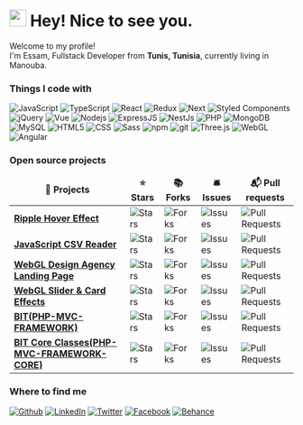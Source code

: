 <h1><img src="https://emojis.slackmojis.com/emojis/images/1531849430/4246/blob-sunglasses.gif?1531849430" width="30"/> Hey! Nice to see you.</h1>

<p>Welcome to my profile! </br> I'm Essam, Fullstack Developer  from <b>Tunis, Tunisia</b>, currently living in Manouba.</p>
<h3>Things I code with</h3>
<p>
  <!--
    <img alt="Webpack" src="https://img.shields.io/badge/-Webpack-8DD6F9?style=flat-square&logo=webpack&logoColor=white" />
    <img alt="Docker" src="https://img.shields.io/badge/-Docker-46a2f1?style=flat-square&logo=docker&logoColor=white" />
    <img alt="Google Cloud Platform" src="https://img.shields.io/badge/-Google_Cloud_Platform-1a73e8?style=flat-square&logo=google-cloud&logoColor=white" />
    <img alt="Brave browser" src="https://img.shields.io/badge/-Brave_Browser-FB542B?style=flat-square&logo=brave&logoColor=white" />
    <img alt="Rollup" src="https://img.shields.io/badge/-Rollup-EC4A3F?style=flat-square&logo=rollup.js&logoColor=white" />
    <img alt="d3js" src="https://img.shields.io/badge/-D3.js-F9A03C?style=flat-square&logo=d3.js&logoColor=white" />
    <img alt="Prettier" src="https://img.shields.io/badge/-Prettier-F7B93E?style=flat-square&logo=prettier&logoColor=white" />
    <img alt="Insomnia" src="https://img.shields.io/badge/-Insomnia-5849BE?style=flat-square&logo=insomnia&logoColor=white" />
    <img alt="Apollo" src="https://img.shields.io/badge/-Apollo%20GraphQL-311C87?style=flat-square&logo=apollo-graphql&logoColor=white" />
    <img alt="Heroku" src="https://img.shields.io/badge/-Heroku-430098?style=flat-square&logo=heroku&logoColor=white" />
    <img alt="ReactiveX" src="https://img.shields.io/badge/-RxJs-B7178C?style=flat-square&logo=reactivex&logoColor=white" />
    <img alt="Nuxt" src="https://img.shields.io/badge/-Nuxt-41B883?style=flat-square&logo=Nuxt.js&logoColor=white" /> 
    <img alt="github actions" src="https://img.shields.io/badge/-Github_Actions-2088FF?style=flat-square&logo=github-actions&logoColor=white" />
    <img alt="GraphQL" src="https://img.shields.io/badge/-GraphQL-E10098?style=flat-square&logo=graphql&logoColor=white" />
    <img alt="brain.js" src="https://img.shields.io/badge/Machine_Learning-brain.js-yellow?style=flat-square&logoColor=white" />
  -->

  <img alt="JavaScript" src="https://img.shields.io/badge/-Javascript-yellow?style=flat-square&logo=javaScript&logoColor=white" />
  <img alt="TypeScript" src="https://img.shields.io/badge/-TypeScript-007ACC?style=flat-square&logo=typescript&logoColor=white" />
  <img alt="React" src="https://img.shields.io/badge/-React-45b8d8?style=flat-square&logo=react&logoColor=white" />
  <img alt="Redux" src="https://img.shields.io/badge/-Redux-764ABC?style=flat-square&logo=Redux&logoColor=white" />
  <img alt="Next" src="https://img.shields.io/badge/-Next-000000?style=flat-square&logo=Next.js&logoColor=white" />
  <img alt="Styled Components" src="https://img.shields.io/badge/-Styled_Components-db7092?style=flat-square&logo=styled-components&logoColor=white" />
  <img alt="jQuery" src="https://img.shields.io/badge/-jQuery-0868AC?style=flat-square&logo=jquery&logoColor=white" />
  <img alt="Vue" src="https://img.shields.io/badge/-Vue-41B883?style=flat-square&logo=vue.js&logoColor=white" />

  <img alt="Nodejs" src="https://img.shields.io/badge/-NodeJS-43853d?style=flat-square&logo=Node.js&logoColor=white" />
  <img alt="ExpressJS" src="https://img.shields.io/badge/-ExpressJS-3a8338?style=flat-square&logo=Express&logoColor=white" />
  <img alt="NestJs" src="https://img.shields.io/badge/-NestJs-ea2845?style=flat-square&logo=nestjs&logoColor=white" /> 
  <img alt="PHP" src="https://img.shields.io/badge/-PHP-8993be?style=flat-square&logo=PHP&logoColor=white" />
  <img alt="MongoDB" src="https://img.shields.io/badge/-MongoDB-13aa52?style=flat-square&logo=mongodb&logoColor=white" />
  <img alt="MySQL" src="https://img.shields.io/badge/-MySQL-00758F?style=flat-square&logo=MySQL&logoColor=white" />

  <img alt="HTML5" src="https://img.shields.io/badge/-HTML5-E34F26?style=flat-square&logo=html5&logoColor=white" />
  <img alt="CSS" src="https://img.shields.io/badge/-CSS5-FFA500?style=flat-square&logo=CSS3&logoColor=white" />
  <img alt="Sass" src="https://img.shields.io/badge/-Sass-CC6699?style=flat-square&logo=sass&logoColor=white" />

  <img alt="npm" src="https://img.shields.io/badge/-NPM-CB3837?style=flat-square&logo=npm&logoColor=white" />
  <img alt="git" src="https://img.shields.io/badge/-Git-F05032?style=flat-square&logo=git&logoColor=white" />
  <img alt="Three.js" src="https://img.shields.io/badge/-Three.js-white?style=flat-square&logo=Three.js&logoColor=black" />
  <img alt="WebGL" src="https://img.shields.io/badge/-WebGL-ba893b?style=flat-square&logo=WebGL&logoColor=white" />
  <img alt="Angular" src="https://img.shields.io/badge/-Angular-DD0031?style=flat-square&logo=angular&logoColor=white" />
</p>
<h3>Open source projects</h3>
<table>
  <thead align="center">
    <tr border: none;>
      <td><b>🎁 Projects</b></td>
      <td><b>⭐ Stars</b></td>
      <td><b>📚 Forks</b></td>
      <td><b>🛎 Issues</b></td>
      <td><b>📬 Pull requests</b></td>
    </tr>
  </thead>
  <tbody>
    <tr>
      <td><a href="https://github.com/SaboSuke/ripple-hover-effect"><b>Ripple Hover Effect</b></a></td>
      <td><img alt="Stars" src="https://img.shields.io/badge/Stars-11-blue?style=flat-square&labelColor=343b41"/></td>
      <td><img alt="Forks" src="https://img.shields.io/badge/Forks-0-blue?style=flat-square&labelColor=343b41"/></td>
      <td><img alt="Issues" src="https://img.shields.io/badge/Issues-0-blue?style=flat-square&labelColor=343b41"/></td>
      <td><img alt="Pull Requests" src="https://img.shields.io/badge/Pull Requests-0-blue?style=flat-square&labelColor=343b41"/></td>
    </tr>
    <tr>
      <td><a href="https://github.com/SaboSuke/simple-csv-processor"><b>JavaScript CSV Reader</b></a></td>
      <td><img alt="Stars" src="https://img.shields.io/badge/Stars-1-blue?style=flat-square&labelColor=343b41"/></td>
      <td><img alt="Forks" src="https://img.shields.io/badge/Forks-0-blue?style=flat-square&labelColor=343b41"/></td>
      <td><img alt="Issues" src="https://img.shields.io/badge/Issues-0-blue?style=flat-square&labelColor=343b41"/></td>
      <td><img alt="Pull Requests" src="https://img.shields.io/badge/Pull Requests-0-blue?style=flat-square&labelColor=343b41"/></td>
    </tr>
    <tr>
      <td><a href="https://github.com/FortiFyed/7-design-agency-webgl-landingpage"><b>WebGL Design Agency Landing Page</b></a></td>
      <td><img alt="Stars" src="https://img.shields.io/badge/Stars-2-blue?style=flat-square&labelColor=343b41"/></td>
      <td><img alt="Forks" src="https://img.shields.io/badge/Forks-0-blue?style=flat-square&labelColor=343b41"/></td>
      <td><img alt="Issues" src="https://img.shields.io/badge/Issues-0-blue?style=flat-square&labelColor=343b41"/></td>
      <td><img alt="Pull Requests" src="https://img.shields.io/badge/Pull Requests-0-blue?style=flat-square&labelColor=343b41"/></td>
    </tr>
    <tr>
      <td><a href="https://github.com/FortiFyed/3-webgl-slider-card-effects"><b>WebGL Slider & Card Effects</b></a></td>
      <td><img alt="Stars" src="https://img.shields.io/badge/Stars-3-blue?style=flat-square&labelColor=343b41"/></td>
      <td><img alt="Forks" src="https://img.shields.io/badge/Forks-0-blue?style=flat-square&labelColor=343b41"/></td>
      <td><img alt="Issues" src="https://img.shields.io/badge/Issues-0-blue?style=flat-square&labelColor=343b41"/></td>
      <td><img alt="Pull Requests" src="https://img.shields.io/badge/Pull Requests-0-blue?style=flat-square&labelColor=343b41"/></td>
    </tr>
    <tr>
      <td><a href="https://github.com/SaboSuke/BIT--PHP-MVC-FRAMEWORK"><b>BIT(PHP-MVC-FRAMEWORK)</b></a></td>
      <td><img alt="Stars" src="https://img.shields.io/badge/Stars-1-blue?style=flat-square&labelColor=343b41"/></td>
      <td><img alt="Forks" src="https://img.shields.io/badge/Forks-0-blue?style=flat-square&labelColor=343b41"/></td>
      <td><img alt="Issues" src="https://img.shields.io/badge/Issues-0-blue?style=flat-square&labelColor=343b41"/></td>
      <td><img alt="Pull Requests" src="https://img.shields.io/badge/Pull Requests-0-blue?style=flat-square&labelColor=343b41"/></td>
    </tr>
    <tr>
      <td><a href="https://github.com/SaboSuke/PHP-MVC-FRAMEWORK-CORE"><b>BIT Core Classes(PHP-MVC-FRAMEWORK-CORE)</b></a></td>
      <td><img alt="Stars" src="https://img.shields.io/badge/Stars-1-blue?style=flat-square&labelColor=343b41"/></td>
      <td><img alt="Forks" src="https://img.shields.io/badge/Forks-0-blue?style=flat-square&labelColor=343b41"/></td>
      <td><img alt="Issues" src="https://img.shields.io/badge/Issues-0-blue?style=flat-square&labelColor=343b41"/></td>
      <td><img alt="Pull Requests" src="https://img.shields.io/badge/Pull Requests-0-blue?style=flat-square&labelColor=343b41"/></td>
    </tr>
  </tbody>
</table>

<h3>Where to find me</h3>
<p>
    <a href="https://github.com/SaboSuke" target="_blank"><img alt="Github" src="https://img.shields.io/badge/GitHub-%2312100E.svg?&style=for-the-badge&logo=Github&logoColor=white" /></a> 
    <a href="https://linkedin.com/in/sabosuke" target="_blank"><img alt="LinkedIn" src="https://img.shields.io/badge/linkedin-%230077B5.svg?&style=for-the-badge&logo=linkedin&logoColor=white" /></a> 
    <a href="https://twitter.com/SabosukeMe" target="_blank"><img alt="Twitter" src="https://img.shields.io/badge/-Twitter-1DA1F2.svg?&style=for-the-badge&logo=Twitter&logoColor=white" /></a>
    <a href="https://www.facebook.com/MeSabosuke/" target="_blank"><img alt="Facebook" src="https://img.shields.io/badge/-Facebook-4267B2.svg?&style=for-the-badge&logo=Facebook&logoColor=white" /></a>
    <a href="https://www.behance.net/essamabed" target="_blank"><img alt="Behance" src="https://img.shields.io/badge/-Behance-053eff.svg?&style=for-the-badge&logo=Behance&logoColor=white" /></a>
</p>
